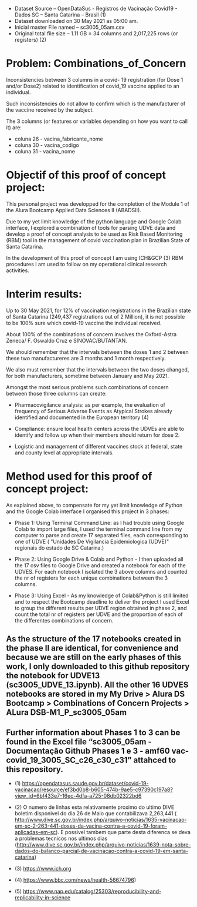 * Dataset Source – OpenDataSus  - Registros de Vacinação Covid19 - Dados SC – Santa Catarina – Brasil (1)
* Dataset downloaded on 30 May 2021 as 05:00 am.
* Inicial master File named – sc3005_05am.csv
* Original total file size – 1.11 GB = 34 columns and 2,017,225 rows (or registers) (2)

# Problem: Combinations_of_Concern

Inconsistencies between 3 columns in a covid- 19 registration (for Dose 1 and/or Dose2) related to identification of covid_19 vaccine applied to an individual.

Such inconsistencies do not allow to confirm which is the manufacturer of the vaccine received by the subject. 

The 3 columns (or features or variables depending on how you want to call it) are:

* coluna 26 - vacina_fabricante_nome
* coluna 30 - vacina_codigo
* coluna 31 - vacina_nome

# Objectif of this proof of concept project: 

This personal project was developped for the completion of the Module 1 of the Alura Bootcamp Applied Data Sciences II (ABADSII). 

Due to my yet limit knowledge of the python language and Google Colab interface, I explored a combination of tools for parsing UDVE data and develop a proof of concept analysis to be used as Risk Based Monitoring (RBM) tool in the management of covid vaccination plan in Brazilian State of Santa Catarina. 

In the development of this proof of concept I am using ICH&GCP (3) RBM procedures I am used to follow on my operational clinical research activities.


# Interim results: 

Up to 30 May 2021, for 12% of vaccination registrations in the Brazilian state of Santa Catarina (249,437 registrations out of 2 Million), it is not possible to be 100% sure which covid-19 vaccine the individual received. 

About 100% of the combinations of concern involves the Oxford-Astra Zeneca/ F. Oswaldo Cruz e SINOVAC/BUTANTAN.

We should remember that the intervals between the doses 1 and 2 between these two manufactureres are 3 months and 1 month respectively. 

We also must remember that the intervals between the two doses changed, for both manufacturers, sometime between January and May 2021.

Amongst the most serious problems such combinations of concern between those three columns can create:

* Pharmacovigilance analysis: as per example, the evaluation of frequency of Serious Adverse Events as Atypical Strokes already identified and documented in the European territory (4)

* Compliance: ensure local health centers across the UDVEs are able to identify and follow up when their members should return for dose 2.

* Logistic and management of different vaccines stock at federal, state and county level at appropriate intervals.


# Method used for this proof of concept project:

As explained above, to compensate for my yet limit knowledge of Python and the Google Colab interface I organised this project in 3 phases:

* Phase 1: Using Terminal Command Line: as I had trouble using Google Colab to import large files, I used the terminal command line from my computer to parse and create 17 separated files, each corresponding to one of  UDVE ( "Unidades De Vigilancia Epidemiologica (UDVE)" regionais do estado de SC Catarina.)

* Phase 2: Using Google Drive & Colab and Python - I then uploaded all the 17 csv files to Google Drive and created a notebook for each of the UDVES. For each notebook I isolated the 3 above columns and counted the nr of registers for each unique combinations between the 3 columns.

* Phase 3: Using Excel - As my knowledge of Colab&Python is still limited and to respect the Bootcamp deadline to deliver the project I used Excel to group the different results per UDVE region obtained in phase 2, and count the total nr of registers per UDVE and the proportion of each of the differentes combinations of concern.

## As the structure of the 17 notebooks created in the phase II are identical, for convenience and because we are still on the early phases of this work, I only downloaded to this github repository the notebook for UDVE13 (sc3005_UDVE_13.ipynb). All the other 16 UDVES notebooks are stored in my My Drive > Alura DS Bootcamp > Combinations of Concern Projects > ALura DSB-M1_P_sc3005_05am

## Further information about Phases 1 to 3 can be found in the Excel file “sc3005_05am - Documentação Github Phases 1 e 3 - amf60 vac-covid_19_3005_SC_c26_c30_c31” attahced to this repository.


* (1) https://opendatasus.saude.gov.br/dataset/covid-19-vacinacao/resource/ef3bd0b8-b605-474b-9ae5-c97390c197a8?view_id=6bf433e7-16ec-4dfa-a725-08db02322bd6

* (2) O numero de linhas esta relativamente proximo do ultimo DIVE boletim disponivel do dia 26 de Maio que contabilizava 2,263,441 ( http://www.dive.sc.gov.br/index.php/arquivo-noticias/1635-vacinacao-em-sc-2-263-441-doses-da-vacina-contra-a-covid-19-foram-aplicadas-em-sc). E possivel tambem que parte desta diferenca se deva a problemas tecnicos nos ultimos dias (http://www.dive.sc.gov.br/index.php/arquivo-noticias/1639-nota-sobre-dados-do-balanco-parcial-de-vacinacao-contra-a-covid-19-em-santa-catarina)

* (3) https://www.ich.org

* (4) https://www.bbc.com/news/health-56674796)

* (5) https://www.nap.edu/catalog/25303/reproducibility-and-replicability-in-science


